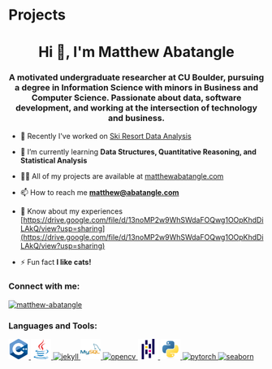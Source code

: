 # Projects
<h1 align="center">Hi 👋, I'm Matthew Abatangle</h1>
<h3 align="center">A motivated undergraduate researcher at CU Boulder, pursuing a degree in Information Science with minors in Business and Computer Science. Passionate about data, software development, and working at the intersection of technology and business.</h3>

- 🔭 Recently I've worked on [Ski Resort Data Analysis](https://github.com/Matthew-Abatangle/Projects/blob/main/SkiResortDataAnalysis.ipynb)

- 🌱 I’m currently learning **Data Structures, Quantitative Reasoning, and Statistical Analysis**

- 👨‍💻 All of my projects are available at [matthewabatangle.com](matthewabatangle.com)

- 📫 How to reach me **matthew@abatangle.com**

- 📄 Know about my experiences [https://drive.google.com/file/d/13noMP2w9WhSWdaFOQwg1OOpKhdDiLAkQ/view?usp=sharing](https://drive.google.com/file/d/13noMP2w9WhSWdaFOQwg1OOpKhdDiLAkQ/view?usp=sharing)

- ⚡ Fun fact **I like cats!**

<h3 align="left">Connect with me:</h3>
<p align="left">
<a href="https://linkedin.com/in/matthew-abatangle" target="blank"><img align="center" src="https://raw.githubusercontent.com/rahuldkjain/github-profile-readme-generator/master/src/images/icons/Social/linked-in-alt.svg" alt="matthew-abatangle" height="30" width="40" /></a>
</p>

<h3 align="left">Languages and Tools:</h3>
<p align="left"> <a href="https://www.w3schools.com/cpp/" target="_blank" rel="noreferrer"> <img src="https://raw.githubusercontent.com/devicons/devicon/master/icons/cplusplus/cplusplus-original.svg" alt="cplusplus" width="40" height="40"/> </a> <a href="https://www.java.com" target="_blank" rel="noreferrer"> <img src="https://raw.githubusercontent.com/devicons/devicon/master/icons/java/java-original.svg" alt="java" width="40" height="40"/> </a> <a href="https://jekyllrb.com/" target="_blank" rel="noreferrer"> <img src="https://www.vectorlogo.zone/logos/jekyllrb/jekyllrb-icon.svg" alt="jekyll" width="40" height="40"/> </a> <a href="https://www.mysql.com/" target="_blank" rel="noreferrer"> <img src="https://raw.githubusercontent.com/devicons/devicon/master/icons/mysql/mysql-original-wordmark.svg" alt="mysql" width="40" height="40"/> </a> <a href="https://opencv.org/" target="_blank" rel="noreferrer"> <img src="https://www.vectorlogo.zone/logos/opencv/opencv-icon.svg" alt="opencv" width="40" height="40"/> </a> <a href="https://pandas.pydata.org/" target="_blank" rel="noreferrer"> <img src="https://raw.githubusercontent.com/devicons/devicon/2ae2a900d2f041da66e950e4d48052658d850630/icons/pandas/pandas-original.svg" alt="pandas" width="40" height="40"/> </a> <a href="https://www.python.org" target="_blank" rel="noreferrer"> <img src="https://raw.githubusercontent.com/devicons/devicon/master/icons/python/python-original.svg" alt="python" width="40" height="40"/> </a> <a href="https://pytorch.org/" target="_blank" rel="noreferrer"> <img src="https://www.vectorlogo.zone/logos/pytorch/pytorch-icon.svg" alt="pytorch" width="40" height="40"/> </a> <a href="https://seaborn.pydata.org/" target="_blank" rel="noreferrer"> <img src="https://seaborn.pydata.org/_images/logo-mark-lightbg.svg" alt="seaborn" width="40" height="40"/> </a> </p>
